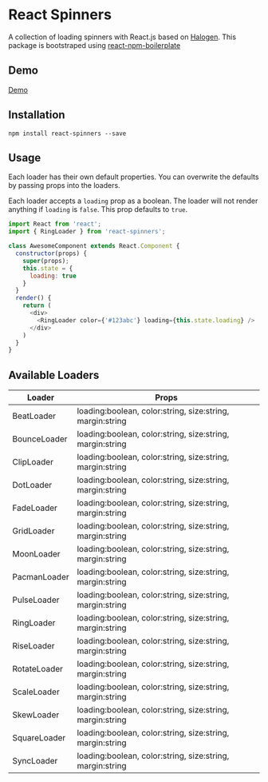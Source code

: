 # React Spinners

A collection of loading spinners with React.js based on [Halogen](https://github.com/yuanyan/halogen). 
This package is bootstraped using [react-npm-boilerplate](https://github.com/juliancwirko/react-npm-boilerplate)

## Demo

[Demo](https://davidhu2000.github.io/react-spinners)

## Installation

    npm install react-spinners --save

## Usage

Each loader has their own default properties. You can overwrite the defaults by passing props into the loaders.

Each loader accepts a `loading` prop as a boolean. The loader will not render anything if `loading` is `false`. This prop defaults to `true`.

```js
import React from 'react';
import { RingLoader } from 'react-spinners';

class AwesomeComponent extends React.Component {
  constructor(props) {
    super(props);
    this.state = {
      loading: true
    }
  }
  render() {
    return (
      <div>
        <RingLoader color={'#123abc'} loading={this.state.loading} />
      </div>
    )
  }
}
```

## Available Loaders

Loader       | Props
-------------|------------------------------------------------------------
BeatLoader   | loading:boolean, color:string, size:string, margin:string
BounceLoader | loading:boolean, color:string, size:string, margin:string
ClipLoader   | loading:boolean, color:string, size:string, margin:string
DotLoader    | loading:boolean, color:string, size:string, margin:string
FadeLoader   | loading:boolean, color:string, size:string, margin:string
GridLoader   | loading:boolean, color:string, size:string, margin:string
MoonLoader   | loading:boolean, color:string, size:string, margin:string
PacmanLoader | loading:boolean, color:string, size:string, margin:string
PulseLoader  | loading:boolean, color:string, size:string, margin:string
RingLoader   | loading:boolean, color:string, size:string, margin:string
RiseLoader   | loading:boolean, color:string, size:string, margin:string
RotateLoader | loading:boolean, color:string, size:string, margin:string
ScaleLoader  | loading:boolean, color:string, size:string, margin:string
SkewLoader   | loading:boolean, color:string, size:string, margin:string
SquareLoader | loading:boolean, color:string, size:string, margin:string
SyncLoader   | loading:boolean, color:string, size:string, margin:string
